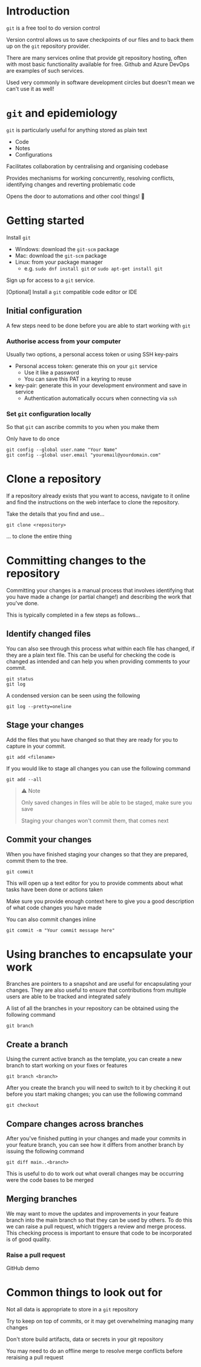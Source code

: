 # Introduction

`git` is a free tool to do version control

Version control allows us to save checkpoints of our files and to back them up 
on the `git` repository provider.

There are many services online that provide git repository hosting, often with 
most basic functionality available for free. Github and Azure DevOps are 
examples of such services.

Used very commonly in software development circles but doesn't mean we can't use it as well!


# `git` and epidemiology

`git` is particularly useful for anything stored as plain text

- Code
- Notes
- Configurations

Facilitates collaboration by centralising and organising codebase

Provides mechanisms for working concurrently, resolving conflicts, identifying 
changes and reverting problematic code

Opens the door to automations and other cool things! 🚀

# Getting started

Install `git`

- Windows: download the `git-scm` package
- Mac: download the `git-scm` package
- Linux: from your package manager 
    - e.g. `sudo dnf install git` or `sudo apt-get install git`

Sign up for access to a `git` service.

[Optional] Install a `git` compatible code editor or IDE

## Initial configuration

A few steps need to be done before you are able to start working with `git`

### Authorise access from your computer

Usually two options, a personal access token or using SSH key-pairs

- Personal access token: generate this on your `git` service
    - Use it like a password
    - You can save this PAT in a keyring to reuse
- key-pair: generate this in your development environment and save in service
    - Authentication automatically occurs when connecting via `ssh`

### Set `git` configuration locally

So that `git` can ascribe commits to you when you make them

Only have to do once

```
git config --global user.name "Your Name"
git config --global user.email "youremail@yourdomain.com"
```

# Clone a repository

If a repository already exists that you want to access, navigate to it online 
and find the instructions on the web interface to clone the repository.

Take the details that you find and use...

```
git clone <repository>
```

... to clone the entire thing


# Committing changes to the repository

Committing your changes is a manual process that involves identifying that you 
have made a change (or partial change!) and describing the work that you've 
done.

This is typically completed in a few steps as follows...


## Identify changed files

You can also see through this process what within each file has changed, if they
are a plain text file. This can be useful for checking the code is changed as
intended and can help you when providing comments to your commit.

```
git status
git log
```

A condensed version can be seen using the following

```
git log --pretty=oneline
```

## Stage your changes

Add the files that you have changed so that they are ready for you to capture in 
your commit. 

```
git add <filename>
```

If you would like to stage all changes you can use the following command

```
git add --all
```

> ⚠️ Note
> 
> Only saved changes in files will be able to be staged, make sure you save
> 
> Staging your changes won't commit them, that comes next

## Commit your changes

When you have finished staging your changes so that they are prepared, commit
them to the tree.

```
git commit
```

This will open up a text editor for you to provide comments about what tasks
have been done or actions taken

Make sure you provide enough context here to give you a good description of
what code changes you have made

You can also commit changes inline

```
git commit -m "Your commit message here"
```

# Using branches to encapsulate your work

Branches are pointers to a snapshot and are useful for encapsulating your 
changes. They are also useful to ensure that contributions from multiple users
are able to be tracked and integrated safely

A list of all the branches in your repository can be obtained using the 
following command

```
git branch
```

## Create a branch

Using the current active branch as the template, you can create a new branch
to start working on your fixes or features

```
git branch <branch>
```

After you create the branch you will need to switch to it by checking it out
before you start making changes; you can use the following command

```
git checkout
```

## Compare changes across branches

After you've finished putting in your changes and made your commits in your 
feature branch, you can see how it differs from another branch by issuing the
following command

```
git diff main..<branch>
```

This is useful to do to work out what overall changes may be occurring were
the code bases to be merged

## Merging branches

We may want to move the updates and improvements in your feature branch into
the main branch so that they can be used by others. To do this we can 
raise a pull request, which triggers a review and merge process. This checking
process is important to ensure that code to be incorporated is of good quality.

### Raise a pull request

GitHub demo


# Common things to look out for

Not all data is appropriate to store in a `git` repository

Try to keep on top of commits, or it may get overwhelming managing many
changes

Don't store build artifacts, data or secrets in your git repository

You may need to do an offline merge to resolve merge conflicts before reraising
a pull request
